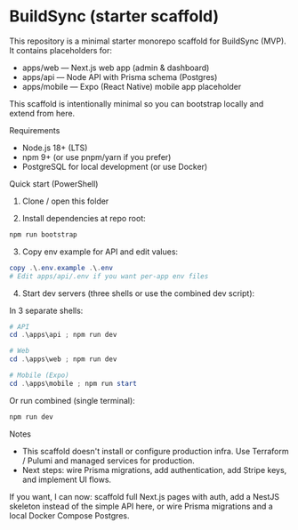 # BuildSync (starter scaffold)

This repository is a minimal starter monorepo scaffold for BuildSync (MVP). It contains placeholders for:

- apps/web — Next.js web app (admin & dashboard)
- apps/api — Node API with Prisma schema (Postgres)
- apps/mobile — Expo (React Native) mobile app placeholder

This scaffold is intentionally minimal so you can bootstrap locally and extend from here.

Requirements
- Node.js 18+ (LTS)
- npm 9+ (or use pnpm/yarn if you prefer)
- PostgreSQL for local development (or use Docker)

Quick start (PowerShell)

1) Clone / open this folder

2) Install dependencies at repo root:

```powershell
npm run bootstrap
```

3) Copy env example for API and edit values:

```powershell
copy .\.env.example .\.env
# Edit apps/api/.env if you want per-app env files
```

4) Start dev servers (three shells or use the combined dev script):

In 3 separate shells:

```powershell
# API
cd .\apps\api ; npm run dev

# Web
cd .\apps\web ; npm run dev

# Mobile (Expo)
cd .\apps\mobile ; npm run start
```

Or run combined (single terminal):

```powershell
npm run dev
```

Notes
- This scaffold doesn't install or configure production infra. Use Terraform / Pulumi and managed services for production.
- Next steps: wire Prisma migrations, add authentication, add Stripe keys, and implement UI flows.

If you want, I can now: scaffold full Next.js pages with auth, add a NestJS skeleton instead of the simple API here, or wire Prisma migrations and a local Docker Compose Postgres.
